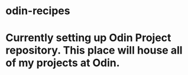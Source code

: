 # odin-recipes

# Currently setting up Odin Project repository. This place will house all of my projects at Odin.